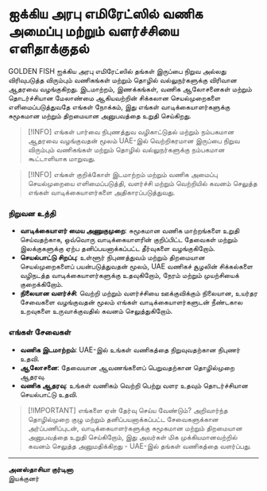 # ஐக்கிய அரபு எமிரேட்ஸில் வணிக அமைப்பு மற்றும் வளர்ச்சியை எளிதாக்குதல்

GOLDEN FISH ஐக்கிய அரபு எமிரேட்ஸில் தங்கள் இருப்பை நிறுவ அல்லது விரிவுபடுத்த விரும்பும் வணிகங்கள் மற்றும் தொழில் வல்லுநர்களுக்கு விரிவான ஆதரவை வழங்குகிறது. இடமாற்றம், இணக்கங்கள், வணிக ஆலோசனைகள் மற்றும் தொடர்ச்சியான மேலாண்மை ஆகியவற்றின் சிக்கலான செயல்முறைகளை எளிமைப்படுத்துவதே எங்கள் நோக்கம், இது எங்கள் வாடிக்கையாளர்களுக்கு சுமூகமான மற்றும் திறமையான அனுபவத்தை உறுதி செய்கிறது.

> [!INFO] எங்கள் பார்வை
> நிபுணத்துவ வழிகாட்டுதல் மற்றும் நம்பகமான ஆதரவை வழங்குவதன் மூலம் UAE-இல் வெற்றிகரமான இருப்பை நிறுவ விரும்பும் வணிகங்கள் மற்றும் தொழில் வல்லுநர்களுக்கு நம்பகமான கூட்டாளியாக மாறுவது.

> [!INFO] எங்கள் குறிக்கோள்
> இடமாற்றம் மற்றும் வணிக அமைப்பு செயல்முறையை எளிமைப்படுத்தி, வளர்ச்சி மற்றும் வெற்றியில் கவனம் செலுத்த எங்கள் வாடிக்கையாளர்களை அதிகாரப்படுத்துவது.

### நிறுவன உத்தி

- **வாடிக்கையாளர் மைய அணுகுமுறை**: சுமூகமான வணிக மாற்றங்களை உறுதி செய்வதற்காக, ஒவ்வொரு வாடிக்கையாளரின் குறிப்பிட்ட தேவைகள் மற்றும் இலக்குகளுக்கு ஏற்ப தனிப்பயனாக்கப்பட்ட தீர்வுகளை வழங்குகிறோம்.
- **செயல்பாட்டு சிறப்பு**: உள்ளூர் நிபுணத்துவம் மற்றும் திறமையான செயல்முறைகளைப் பயன்படுத்துவதன் மூலம், UAE வணிகச் சூழலின் சிக்கல்களை வழிநடத்த வாடிக்கையாளர்களுக்கு உதவுகிறோம், நேரம் மற்றும் முயற்சியைக் குறைக்கிறோம்.
- **நிலையான வளர்ச்சி**: வெற்றி மற்றும் வளர்ச்சியை ஊக்குவிக்கும் நிலையான, உயர்தர சேவைகளை வழங்குவதன் மூலம் எங்கள் வாடிக்கையாளர்களுடன் நீண்டகால உறவுகளை உருவாக்குவதில் கவனம் செலுத்துகிறோம்.

### எங்கள் சேவைகள்

- **வணிக இடமாற்றம்**: UAE-இல் உங்கள் வணிகத்தை நிறுவுவதற்கான நிபுணர் உதவி.
- **ஆலோசனை**: தேவையான ஆவணங்களைப் பெறுவதற்கான தொழில்முறை ஆதரவு.
- **வணிக ஆதரவு**: உங்கள் வணிகம் வெற்றி பெற்று வளர உதவும் தொடர்ச்சியான செயல்பாட்டு உதவி.

> [!IMPORTANT] எங்களை ஏன் தேர்வு செய்ய வேண்டும்?
> அறிவார்ந்த தொழில்முறை குழு மற்றும் தனிப்பயனாக்கப்பட்ட சேவைகளுக்கான அர்ப்பணிப்புடன், வாடிக்கையாளர்களுக்கு சுமூகமான மற்றும் திறமையான அனுபவத்தை உறுதி செய்கிறோம், இது அவர்கள் மிக முக்கியமானவற்றில் கவனம் செலுத்த அனுமதிக்கிறது - UAE-இல் தங்கள் வணிகத்தை வளர்ப்பது.

---

**அனஸ்தாசியா குர்டினா**  
இயக்குனர்
